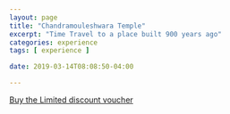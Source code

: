 ```yaml
---
layout: page
title: "Chandramouleshwara Temple"
excerpt: "Time Travel to a place built 900 years ago"
categories: experience
tags: [ experience ]

date: 2019-03-14T08:08:50-04:00

---
```



[Buy the Limited discount voucher](https://ti.to/the-hd-tour/hd-limited-edition-march)
